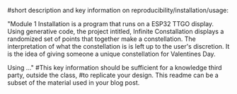 #short description and key information on reproducibility/installation/usage:


"Module 1 Installation is a program that runs on a ESP32 TTGO display. Using generative code, 
the project intitled, Infinite Constallation displays a randomized set of points that together make a constellation.
The interpretation of what the constellation is is left up to the user's discretion.
It is the idea of giving someone a unique constellation for Valentines Day. 

Using ..."
#This key information should be sufficient for a knowledge third party, outside the class,
#to replicate your design. This readme can be a subset of the material used in your blog post.

